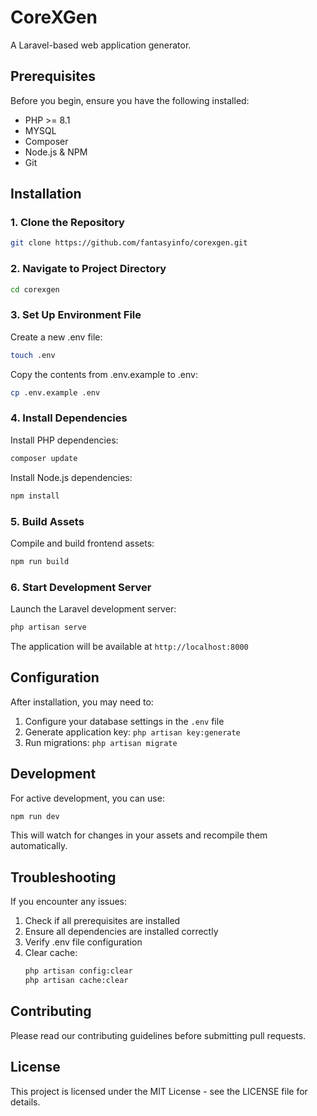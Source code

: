 # CoreXGen

A Laravel-based web application generator.

## Prerequisites

Before you begin, ensure you have the following installed:
- PHP >= 8.1
- MYSQL
- Composer
- Node.js & NPM
- Git

## Installation

### 1. Clone the Repository

```bash
git clone https://github.com/fantasyinfo/corexgen.git
```

### 2. Navigate to Project Directory

```bash
cd corexgen
```

### 3. Set Up Environment File

Create a new .env file:
```bash
touch .env
```

Copy the contents from .env.example to .env:
```bash
cp .env.example .env
```

### 4. Install Dependencies

Install PHP dependencies:
```bash
composer update
```

Install Node.js dependencies:
```bash
npm install
```

### 5. Build Assets

Compile and build frontend assets:
```bash
npm run build
```

### 6. Start Development Server

Launch the Laravel development server:
```bash
php artisan serve
```

The application will be available at `http://localhost:8000`

## Configuration

After installation, you may need to:
1. Configure your database settings in the `.env` file
2. Generate application key: `php artisan key:generate`
3. Run migrations: `php artisan migrate`

## Development

For active development, you can use:
```bash
npm run dev
```

This will watch for changes in your assets and recompile them automatically.

## Troubleshooting

If you encounter any issues:

1. Check if all prerequisites are installed
2. Ensure all dependencies are installed correctly
3. Verify .env file configuration
4. Clear cache:
   ```bash
   php artisan config:clear
   php artisan cache:clear
   ```

## Contributing

Please read our contributing guidelines before submitting pull requests.

## License

This project is licensed under the MIT License - see the LICENSE file for details.